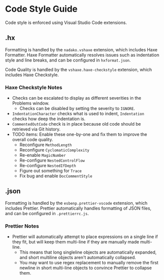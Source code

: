 # Code Style Guide

Code style is enforced using Visual Studio Code extensions.

## .hx
Formatting is handled by the `nadako.vshaxe` extension, which includes Haxe Formatter.
Haxe Formatter automatically resolves issues such as indentation style and line breaks, and can be configured in `hxformat.json`.

Code Quality is handled by the `vshaxe.haxe-checkstyle` extension, which includes Haxe Checkstyle.

### Haxe Checkstyle Notes
* Checks can be escalated to display as different severities in the Problems window.
  * Checks can be disabled by setting the severity to `IGNORE`.
* `IndentationCharacter` checks what is used to indent, `Indentation` checks how deep the indentation is.
* `CommentedOutCode` check is in place because old code should be retrieved via Git history.
* TODO items: Enable these one-by-one and fix them to improve the overall code quality.
  - Reconfigure `MethodLength`
  - Reconfigure `CyclomaticComplexity`
  - Re-enable `MagicNumber`
  - Re-configure `NestedControlFlow`
  - Re-configure `NestedIfDepth`
  - Figure out something for `Trace`
  - Fix bug and enable `DocCommentStyle`

## .json
Formatting is handled by the `esbenp.prettier-vscode` extension, which includes Prettier.
Prettier automatically handles formatting of JSON files, and can be configured in `.prettierrc.js`.

### Prettier Notes
* Prettier will automatically attempt to place expressions on a single line if they fit, but will keep them multi-line if they are manually made multi-line.
  * This means that long singleline objects are automatically expanded, and short multiline objects aren't automatically collapsed.
  * You may want to use regex replacement to manually remove the first newline in short multi-line objects to convince Prettier to collapse them.
